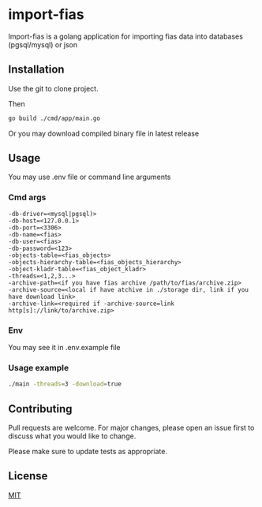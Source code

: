 # import-fias

Import-fias is a golang application for importing fias data into databases (pgsql/mysql) or json

## Installation

Use the git to clone project.

Then
```bash
go build ./cmd/app/main.go
```
Or you may download compiled binary file in latest release


## Usage

You may use .env file or command line arguments

### Cmd args

```
-db-driver=<mysql|pgsql)>
-db-host=<127.0.0.1>
-db-port=<3306>
-db-name=<fias>
-db-user=<fias>
-db-password=<123>
-objects-table=<fias_objects>
-objects-hierarchy-table=<fias_objects_hierarchy>
-object-kladr-table=<fias_object_kladr>
-threads=<1,2,3...>
-archive-path=<if you have fias archive /path/to/fias/archive.zip>
-archive-source=<local if have atchive in ./storage dir, link if you have download link>
-archive-link=<required if -archive-source=link http[s]://link/to/archive.zip>
```

### Env

You may see it in .env.example file

### Usage example

```bash
./main -threads=3 -download=true
```

## Contributing

Pull requests are welcome. For major changes, please open an issue first
to discuss what you would like to change.

Please make sure to update tests as appropriate.

## License

[MIT](https://choosealicense.com/licenses/mit/)